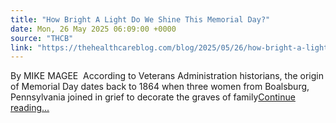 ```yaml
---
title: "How Bright A Light Do We Shine This Memorial Day?"
date: Mon, 26 May 2025 06:09:00 +0000
source: "THCB"
link: "https://thehealthcareblog.com/blog/2025/05/26/how-bright-a-light-do-we-shine-this-memorial-day/"
---
```


By MIKE MAGEE  According to Veterans Administration historians, the origin of Memorial Day dates back to 1864 when three women from Boalsburg, Pennsylvania joined in grief to decorate the graves of family<a class="more-link2" href="https://thehealthcareblog.com/blog/2025/05/26/how-bright-a-light-do-we-shine-this-memorial-day/">Continue reading...</a>